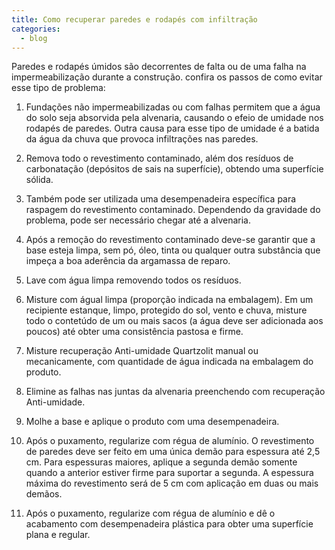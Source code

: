 ```yaml
---
title: Como recuperar paredes e rodapés com infiltração
categories:
  - blog
---
```


Paredes e rodapés úmidos são decorrentes de falta ou de uma falha na impermeabilização durante a construção. confira os passos de como evitar esse tipo de problema:

1. Fundações não impermeabilizadas ou com falhas permitem que a água do solo seja absorvida pela alvenaria, causando o efeio de umidade nos rodapés de paredes. Outra causa para esse tipo de umidade é a batida da água da chuva que provoca infiltrações nas paredes.

2. Remova todo o revestimento contaminado, além dos resíduos de carbonatação (depósitos de sais na superfície), obtendo uma superfície sólida.

3. Também pode ser utilizada uma desempenadeira específica para raspagem do revestimento contaminado. Dependendo da gravidade do problema, pode ser necessário chegar até a alvenaria.
4. Após a remoção do revestimento contaminado deve-se garantir que a base esteja limpa, sem pó, óleo, tinta ou qualquer outra substância que impeça a boa aderência da argamassa de reparo.
5. Lave com água limpa removendo todos os resíduos.
6. Misture com águal limpa (proporção indicada na embalagem). Em um recipiente estanque, limpo, protegido do sol, vento e chuva, misture todo o contetúdo de um ou mais sacos (a água deve ser adicionada aos poucos) até obter uma consistência pastosa e firme.
7. Misture recuperação Anti-umidade Quartzolit manual ou mecanicamente, com quantidade de água indicada na embalagem do produto.
8. Elimine as falhas nas juntas da alvenaria preenchendo com recuperação Anti-umidade.
9. Molhe a base e aplique o produto com uma desempenadeira.
10. Após o puxamento, regularize com régua de alumínio. O revestimento de paredes deve ser feito em uma única demão para espessura até 2,5 cm. Para espessuras maiores, aplique a segunda demão somente quando a anterior estiver firme para suportar a segunda. A espessura máxima do revestimento será de 5 cm com aplicação em duas ou mais demãos.
11. Após o puxamento, regularize com régua de alumínio e dê o acabamento com desempenadeira plástica para obter uma superfície plana e regular.

